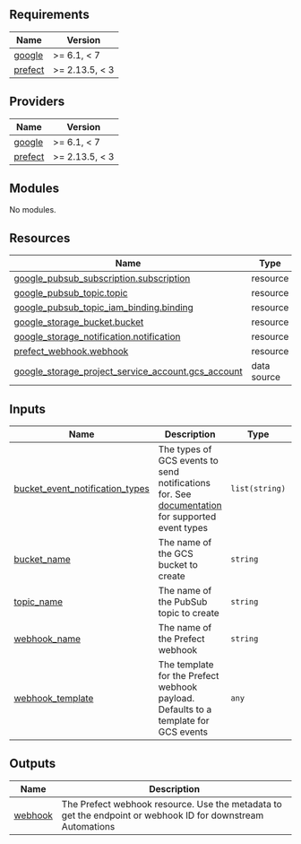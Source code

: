 <!-- BEGIN_TF_DOCS -->
## Requirements

| Name | Version |
|------|---------|
| <a name="requirement_google"></a> [google](#requirement\_google) | >= 6.1, < 7 |
| <a name="requirement_prefect"></a> [prefect](#requirement\_prefect) | >= 2.13.5, < 3 |

## Providers

| Name | Version |
|------|---------|
| <a name="provider_google"></a> [google](#provider\_google) | >= 6.1, < 7 |
| <a name="provider_prefect"></a> [prefect](#provider\_prefect) | >= 2.13.5, < 3 |

## Modules

No modules.

## Resources

| Name | Type |
|------|------|
| [google_pubsub_subscription.subscription](https://registry.terraform.io/providers/hashicorp/google/latest/docs/resources/pubsub_subscription) | resource |
| [google_pubsub_topic.topic](https://registry.terraform.io/providers/hashicorp/google/latest/docs/resources/pubsub_topic) | resource |
| [google_pubsub_topic_iam_binding.binding](https://registry.terraform.io/providers/hashicorp/google/latest/docs/resources/pubsub_topic_iam_binding) | resource |
| [google_storage_bucket.bucket](https://registry.terraform.io/providers/hashicorp/google/latest/docs/resources/storage_bucket) | resource |
| [google_storage_notification.notification](https://registry.terraform.io/providers/hashicorp/google/latest/docs/resources/storage_notification) | resource |
| [prefect_webhook.webhook](https://registry.terraform.io/providers/prefecthq/prefect/latest/docs/resources/webhook) | resource |
| [google_storage_project_service_account.gcs_account](https://registry.terraform.io/providers/hashicorp/google/latest/docs/data-sources/storage_project_service_account) | data source |

## Inputs

| Name | Description | Type | Default | Required |
|------|-------------|------|---------|:--------:|
| <a name="input_bucket_event_notification_types"></a> [bucket\_event\_notification\_types](#input\_bucket\_event\_notification\_types) | The types of GCS events to send notifications for. See [documentation](https://cloud.google.com/storage/docs/pubsub-notifications#supported_event_types) for supported event types | `list(string)` | <pre>[<br/>  "OBJECT_FINALIZE",<br/>  "OBJECT_METADATA_UPDATE"<br/>]</pre> | no |
| <a name="input_bucket_name"></a> [bucket\_name](#input\_bucket\_name) | The name of the GCS bucket to create | `string` | `"gcs-event-notification-bucket"` | no |
| <a name="input_topic_name"></a> [topic\_name](#input\_topic\_name) | The name of the PubSub topic to create | `string` | `"gcs-event-notification-topic"` | no |
| <a name="input_webhook_name"></a> [webhook\_name](#input\_webhook\_name) | The name of the Prefect webhook | `string` | `"gcs-webhook"` | no |
| <a name="input_webhook_template"></a> [webhook\_template](#input\_webhook\_template) | The template for the Prefect webhook payload. Defaults to a template for GCS events | `any` | `null` | no |

## Outputs

| Name | Description |
|------|-------------|
| <a name="output_webhook"></a> [webhook](#output\_webhook) | The Prefect webhook resource. Use the metadata to get the endpoint or webhook ID for downstream Automations |
<!-- END_TF_DOCS -->